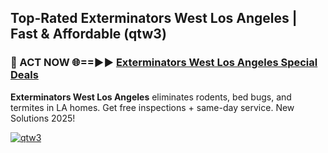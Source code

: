 ## Top-Rated Exterminators West Los Angeles | Fast & Affordable (qtw3)

<h3>🐜 ACT NOW 🌐==►► <a href="https://tinyurl.com/2dysvsjj" rel="nofollow">Exterminators West Los Angeles Special Deals</a></h3>

**Exterminators West Los Angeles** eliminates rodents, bed bugs, and termites in LA homes. Get free inspections + same-day service. New Solutions 2025!

[![qtw3](https://i.imgur.com/JCYaghj.jpeg)](https://tinyurl.com/2dysvsjj)